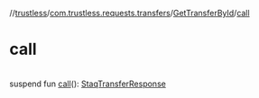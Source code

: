 //[trustless](../../../index.md)/[com.trustless.requests.transfers](../index.md)/[GetTransferById](index.md)/[call](call.md)

# call

\
suspend fun [call](call.md)(): [StaqTransferResponse](../-staq-transfer-response/index.md)
